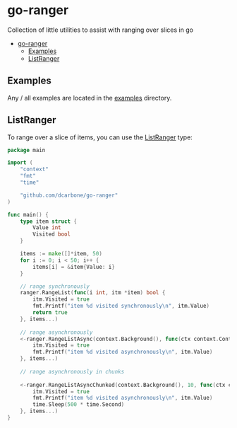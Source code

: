 # go-ranger
Collection of little utilities to assist with ranging over slices in go

<!-- TOC -->
* [go-ranger](#go-ranger)
  * [Examples](#examples)
  * [ListRanger](#listranger)
<!-- TOC -->

## Examples

Any / all examples are located in the [examples](./examples) directory.

## ListRanger

To range over a slice of items, you can use the [ListRanger](./list_ranger.go) type:

```go
package main

import (
	"context"
	"fmt"
	"time"

	"github.com/dcarbone/go-ranger"
)

func main() {
	type item struct {
		Value int
		Visited bool
    }

	items := make([]*item, 50)
	for i := 0; i < 50; i++ {
		items[i] = &item{Value: i}
    }

	// range synchronously
	ranger.RangeList(func(i int, itm *item) bool {
		itm.Visited = true
		fmt.Printf("item %d visited synchronously\n", itm.Value)
        return true
	}, items...)
	
	// range asynchronously
	<-ranger.RangeListAsync(context.Background(), func(ctx context.Context, i int, itm *item) {
		itm.Visited = true
		fmt.Printf("item %d visited asynchronously\n", itm.Value)
    }, items...)
	
	// range asynchronously in chunks
	
	<-ranger.RangeListAsyncChunked(context.Background(), 10, func(ctx context.Context, i int, itm *item) {
		itm.Visited = true
		fmt.Printf("item %d visited asynchronously\n", itm.Value)
		time.Sleep(500 * time.Second)
    }, items...)
}
```